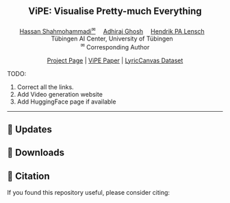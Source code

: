 <div>
<div align='center'>
<h2 align="center"> ViPE: Visualise Pretty-much Everything </h2>
<h3 align="center"></h3>
</div>
<div>
<div align="center">
    <a href='https://fittar.me/' target='_blank'>Hassan Shahmohammadi<sup>&#x2709</sup></a>&emsp;
    <a href='https://adhirajghosh.github.io/' target='_blank'>Adhiraj Ghosh</a>&emsp;
    <a href='https://uni-tuebingen.de/fakultaeten/mathematisch-naturwissenschaftliche-fakultaet/fachbereiche/informatik/lehrstuehle/computergrafik/lehrstuhl/mitarbeiter/prof-dr-ing-hendrik-lensch/' target='_blank'>Hendrik PA Lensch</a>&emsp;
    </br>
</div>
<div align="center">
    Tübingen AI Center, University of Tübingen&emsp;
    </br>
    <sup>&#x2709</sup> Corresponding Author

[Project Page](https://adhirajghosh.github.io/) | [ViPE Paper](https://arxiv.org/abs/2305.03726)  | [LyricCanvas Dataset](https://adhirajghosh.github.io/)
</div>

TODO: 
1. Correct all the links. 
2. Add Video generation website 
3. Add HuggingFace page if available
 
 -----------------
## 🦾 Updates

## 💾 Downloads

## 📑 Citation

If you found this repository useful, please consider citing: